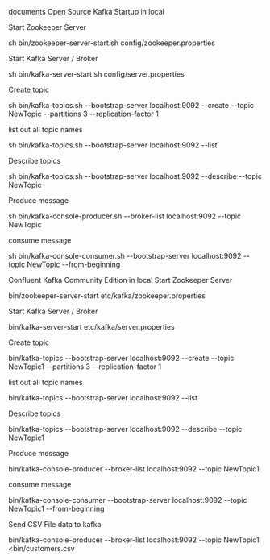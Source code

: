 documents
Open Source Kafka Startup in local

Start Zookeeper Server

sh bin/zookeeper-server-start.sh config/zookeeper.properties

Start Kafka Server / Broker

sh bin/kafka-server-start.sh config/server.properties

Create topic

sh bin/kafka-topics.sh --bootstrap-server localhost:9092 --create --topic NewTopic --partitions 3 --replication-factor 1

list out all topic names

sh bin/kafka-topics.sh --bootstrap-server localhost:9092 --list

Describe topics

sh bin/kafka-topics.sh --bootstrap-server localhost:9092 --describe --topic NewTopic

Produce message

sh bin/kafka-console-producer.sh --broker-list localhost:9092 --topic NewTopic

consume message

sh bin/kafka-console-consumer.sh --bootstrap-server localhost:9092 --topic NewTopic --from-beginning

Confluent Kafka Community Edition in local
Start Zookeeper Server

bin/zookeeper-server-start etc/kafka/zookeeper.properties

Start Kafka Server / Broker

bin/kafka-server-start etc/kafka/server.properties

Create topic

bin/kafka-topics --bootstrap-server localhost:9092 --create --topic NewTopic1 --partitions 3 --replication-factor 1

list out all topic names

bin/kafka-topics --bootstrap-server localhost:9092 --list

Describe topics

bin/kafka-topics --bootstrap-server localhost:9092 --describe --topic NewTopic1

Produce message

bin/kafka-console-producer --broker-list localhost:9092 --topic NewTopic1

consume message

bin/kafka-console-consumer --bootstrap-server localhost:9092 --topic NewTopic1 --from-beginning 

Send CSV File data to kafka

bin/kafka-console-producer --broker-list localhost:9092 --topic NewTopic1 <bin/customers.csv
